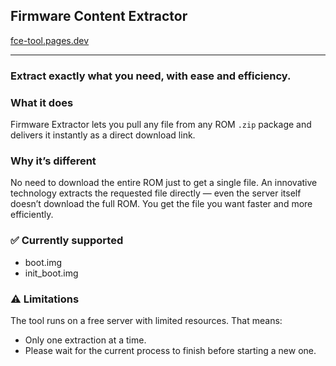 ## Firmware Content Extractor

[fce-tool.pages.dev](https://fce-tool.pages.dev)

---

### Extract exactly what you need, with ease and efficiency.

### What it does  
Firmware Extractor lets you pull any file from any ROM `.zip` package and delivers it instantly as a direct download link.

### Why it’s different  
No need to download the entire ROM just to get a single file. An innovative technology extracts the requested file directly — even the server itself doesn’t download the full ROM. You get the file you want faster and more efficiently.

### ✅ Currently supported  
- boot.img
- init_boot.img

### ⚠️ Limitations  
The tool runs on a free server with limited resources. That means:  
- Only one extraction at a time.  
- Please wait for the current process to finish before starting a new one.